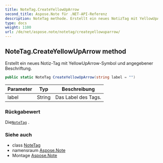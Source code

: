 ```yaml
---
title: NoteTag.CreateYellowUpArrow
second_title: Aspose.Note für .NET-API-Referenz
description: NoteTag methode. Erstellt ein neues NotizTag mit YellowUpArrowSymbol und angegebener Beschriftung.
type: docs
weight: 1100
url: /de/net/aspose.note/notetag/createyellowuparrow/
---
```

## NoteTag.CreateYellowUpArrow method

Erstellt ein neues Notiz-Tag mit YellowUpArrow-Symbol und angegebener Beschriftung.

```csharp
public static NoteTag CreateYellowUpArrow(string label = "")
```

| Parameter | Typ | Beschreibung |
| --- | --- | --- |
| label | String | Das Label des Tags. |

### Rückgabewert

Die[`NoteTag`](../) .

### Siehe auch

* class [NoteTag](../)
* namensraum [Aspose.Note](../../notetag/)
* Montage [Aspose.Note](../../../)


